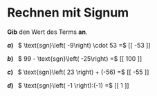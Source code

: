 <!--
version:  0.0.1

language: de

@style
main > *:not(:last-child) {
  margin-bottom: 3rem;
}

input {
    text-align: center;
}

.flex-container {
    display: flex;
    flex-wrap: wrap;
    align-items: stretch;
    gap: 20px;
}

.flex-child {
    flex: 1;
    min-width: 350px;
    margin-right: 20px;
}

@media (max-width: 400px) {
    .flex-child {
        flex: 100%;
        margin-right: 0;
    }
}
@end

formula: \carry   \textcolor{red}{\scriptsize #1}
formula: \digit   \rlap{\carry{#1}}\phantom{#2}#2
formula: \permil  \text{‰}

import: https://raw.githubusercontent.com/LiaTemplates/Tikz-Jax/main/README.md

script: https://cdn.jsdelivr.net/gh/LiaTemplates/Tikz-Jax@main/dist/index.js


tags: Signum, Negative Zahlen, sehr leicht, sehr niedrig, Angeben

comment: Rechne mit der Signumsfunktion von ganzen Zahlen im Kopf.

author: Martin Lommatzsch

-->




# Rechnen mit Signum

**Gib** den Wert des Terms **an**.

<section class="flex-container">

<div class="flex-child">

__$a)\;\;$__ $ \text{sgn}\left( -9\right) \cdot 53 =$ [[ -53   ]]

</div> 
<div class="flex-child">

__$b)\;\;$__ $ 99 - \text{sgn}\left( -25\right) =$ [[  100  ]]

</div> 
<div class="flex-child">

__$c)\;\;$__ $ \text{sgn}\left( 23 \right) + (-56) =$ [[  -55  ]]

</div> 
<div class="flex-child">

__$d)\;\;$__ $ \text{sgn}\left( -1 \right):(-1) =$ [[  1  ]]

</div> 
</section>





